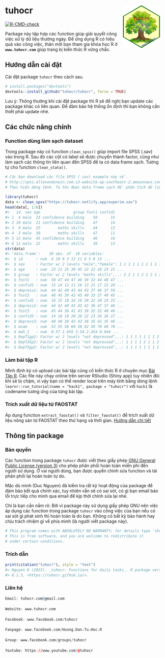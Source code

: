 
<!-- README.md is generated from README.Rmd. Please edit that file -->

# tuhocr <img src="man/figures/logo.png" align="right" alt="" width="120" />

<!-- badges: start -->

[![R-CMD-check](https://github.com/tuhocr/tuhocr/actions/workflows/R-CMD-check.yaml/badge.svg)](https://github.com/tuhocr/tuhocr/actions/workflows/R-CMD-check.yaml)
<!-- badges: end -->

Package này tập hợp các function giúp giải quyết công việc xử lý dữ liệu
thường ngày. Để ứng dụng R có hiệu quả vào công việc, thân mời bạn tham
gia khóa học R ở **`www.tuhocr.com`** giúp trang bị kiến thức R vững
chắc.

## Hướng dẫn cài đặt

Cài đặt package `tuhocr` theo cách sau.

``` r
# install.packages("devtools")
devtools::install_github("tuhocr/tuhocr", force = TRUE)
```

Lưu ý: Thông thường khi cài đặt package thì R sẽ đề nghị bạn update các
package khác có liên quan. Để đảm bảo hệ thống ổn định thì bạn không cần
thiết phải update nhé.

## Các chức năng chính

### Function dùng làm sạch dataset

Trong package này có function `clean_spss()` giúp import file SPSS
(.sav) vào trong R. Sau đó các cột có label sẽ được chuyển thành factor,
cũng như làm sạch các thông tin liên quan đến SPSS để ta có data frame
sạch. Tương tự cho function `clean_stata()`.

``` r
# Các bạn download các file SPSS (.sav) example này về.
# http://spss.allenandunwin.com.s3-website-ap-southeast-2.amazonaws.com/data-files.html
# Thực hiện dòng lệnh. Ta thu được data frame sạch để phân tích dữ liệu.
```

``` r
library(tuhocr)
data <- clean_spss("https://tuhocr.netlify.app/experim.sav")
head(data[, 1:6])
#>   id  sex age               group fost1 confid1
#> 1  4 male  23 confidence building    50      15
#> 2 10 male  21 confidence building    47      14
#> 3  9 male  25        maths skills    44      12
#> 4  3 male  30        maths skills    47      11
#> 5 12 male  45 confidence building    46      16
#> 6 11 male  22        maths skills    39      13
str(data)
#> 'data.frame':    30 obs. of  18 variables:
#>  $ id      : num  4 10 9 3 12 11 6 5 8 13 ...
#>  $ sex     : Factor w/ 2 levels "male","female": 1 1 1 1 1 1 1 1 1 1 ...
#>  $ age     : num  23 21 25 30 45 22 22 26 23 21 ...
#>  $ group   : Factor w/ 2 levels "maths skills",..: 2 2 1 1 2 1 2 1 2 1 ...
#>  $ fost1   : num  50 47 44 47 46 39 32 44 40 47 ...
#>  $ confid1 : num  15 14 12 11 16 13 21 17 22 20 ...
#>  $ depress1: num  44 42 40 43 44 43 37 46 37 50 ...
#>  $ fost2   : num  48 45 39 42 45 40 33 37 40 45 ...
#>  $ confid2 : num  16 15 18 16 16 20 22 20 23 25 ...
#>  $ depress2: num  44 42 40 43 45 42 36 47 37 48 ...
#>  $ fost3   : num  45 44 36 41 43 39 32 32 40 46 ...
#>  $ confid3 : num  14 18 19 20 20 22 23 26 26 27 ...
#>  $ depress3: num  40 40 38 43 43 38 35 42 35 46 ...
#>  $ exam    : num  52 55 58 60 58 62 59 70 60 70 ...
#>  $ mah_1   : num  0.57 1.659 3.54 2.454 0.944 ...
#>  $ DepT1gp2: Factor w/ 2 levels "not depressed",..: 1 1 1 1 1 1 1 2 1 2 ...
#>  $ DepT2Gp2: Factor w/ 2 levels "not depressed",..: 1 1 1 1 2 1 1 2 1 2 ...
#>  $ DepT3gp2: Factor w/ 2 levels "not depressed",..: 1 1 1 1 1 1 1 1 1 2 ...
```

### Làm bài tập R

Mình định kỳ có upload các bài tập củng cố kiến thức R ở chuyên mục [Bài
Tập R](https://www.tuhocr.com/r-courses/code-base-for-r). Các file này
chạy online trên server RStudio (Shiny app) tuy nhiên đôi khi sẽ bị
chậm, vì vậy bạn có thể render local trên máy tính bằng dòng lệnh
`learnr::run_tutorial(name = "hack1", package = "tuhocr")` với `hack1`
là codename tương ứng của từng bài tập.

### Trích xuất dữ liệu từ FAOSTAT

Áp dụng function `extract_faostat()` và `filter_faostat()` để trích xuất
dữ liệu nông sản từ FAOSTAT theo thứ hạng và thời gian. [Hướng dẫn chi
tiết](https://tuhocr.github.io/articles/filter_faostat.html)

## Thông tin package

### Bản quyền

Các function trong package `tuhocr` được viết theo giấy phép [GNU
General Public License (version
3)](https://tuhocr.github.io/LICENSE.html) cho phép phân phối hoàn toàn
miễn phí đến người sử dụng. Ở vai người dùng, bạn được quyền chỉnh sửa
function và tái phân phối lại hoàn toàn tự do.

Mặc dù mình (Duc Nguyen) đã kiểm tra rất kỹ hoạt động của package để đảm
bảo kết quả chính xác, tuy nhiên vẫn sẽ có sai sót, có gì bạn email báo
lỗi trực tiếp cho mình qua email để kịp thời chỉnh sửa lại nhé.

Chỉ là bạn cần nắm rõ: Bởi vì package này sử dụng giấy phép GNU nên việc
áp dụng các function trong package `tuhocr` vào công việc của bạn nếu có
sai sót gì phát sinh thì hoàn toàn là do bạn. Không có bất kỳ bảo hành
hay chịu trách nhiệm gì về phía mình (là người viết package này).

``` r
# This program comes with ABSOLUTELY NO WARRANTY; for details type 'show w'.
# This is free software, and you are welcome to redistribute it
# under certain conditions.
```

### Trích dẫn

``` r
print(citation("tuhocr"), style = "text")
#> Nguyen D (2023). _tuhocr: Functions for daily tasks_. R package version
#> 0.1.3, <https://tuhocr.github.io/>.
```

### Liên hệ

``` r
Email: tuhocr.com@gmail.com

Website: www.tuhocr.com

Facebook: www.facebook.com/tuhocr

Fanpage: www.facebook.com/Huong.Dan.Tu.Hoc.R

Group: www.facebook.com/groups/tuhocr

Youtube: https://www.youtube.com/@tuhocr
```
